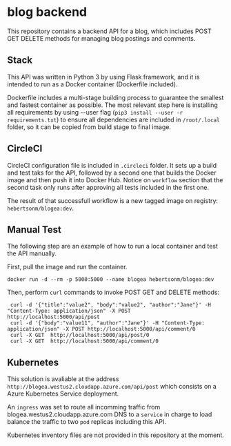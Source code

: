 # blog backend

This repository contains a backend API for a blog, which includes POST GET DELETE methods for managing blog postings and comments.

## Stack

This API was written in Python 3 by using Flask framework, and it is intended to run as a Docker container (Dockerfile included).

Dockerfile includes a multi-stage building process to guarantee the smallest and fastest container as possible. The most relevant step here is installing all requirements by using --user flag (`pip3 install --user -r requirements.txt`) to ensure all dependencies are included in `/root/.local` folder, so it can be copied from build stage to final image.

## CircleCI

CircleCI configuration file is included in `.circleci` folder. It sets up a build and test taks for the API, followed by a second one  that builds the Docker image and then push it into Docker Hub. Notice on `workflow` section that the second task only runs after approving all tests included in the first one.

The result of that successfull workflow is a new tagged image on registry: `hebertsonm/blogea:dev`.

## Manual Test

The following step are an example of how to run a local container and test the API manually.

First, pull the image and run the container.

`docker run -d --rm -p 5000:5000 --name blogea hebertsonm/blogea:dev`

Then, perform `curl` commands to invoke POST GET and DELETE methods:

```
 curl -d '{"title":"value2", "body":"value2", "author":"Jane"}' -H "Content-Type: application/json" -X POST http://localhost:5000/api/post
 curl -d '{"body":"value11", "author":"Jane"}' -H "Content-Type: application/json" -X POST http://localhost:5000/api/comment/0
 curl -X GET  http://localhost:5000/api/post/0
 curl -X GET  http://localhost:5000/api/comment/0
```

## Kubernetes

This solution is avaliable at the address `http://blogea.westus2.cloudapp.azure.com/api/post` which consists on a Azure Kubernetes Service deployment.

An `ingress` was set to route all incomming traffic from blogea.westus2.cloudapp.azure.com DNS to a `service` in charge to load balance the traffic to two `pod` replicas including this API.

Kubernetes inventory files are not provided in this repository at the moment.
